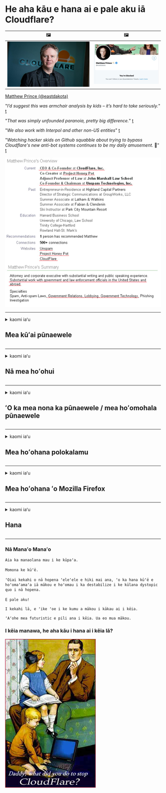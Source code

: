 # He aha kāu e hana ai e pale aku iā Cloudflare?

| 🖼 | 🖼 |
| --- | --- |
| ![](../image/matthew_prince.jpg) | ![](../image/blockedbymatthewprince.jpg) |

[Matthew Prince (@eastdakota)](https://twitter.com/eastdakota)

"*I’d suggest this was armchair analysis by kids – it’s hard to take seriously.*" [t](https://www.theguardian.com/technology/2015/nov/19/cloudflare-accused-by-anonymous-helping-isis)

"*That was simply unfounded paranoia, pretty big difference.*"  [t](https://twitter.com/xxdesmus/status/992757936123359233)

"*We also work with Interpol and other non-US entities*" [t](https://twitter.com/eastdakota/status/1203028504184360960)

"*Watching hacker skids on Github squabble about trying to bypass Cloudflare's new anti-bot systems continues to be my daily amusement.* 🍿" [t](https://twitter.com/eastdakota/status/1273277839102656515)


![](../image/whoismp.jpg)

---


<details>
<summary>kaomi iaʻu

## Mea kūʻai pūnaewele
</summary>


- Inā hoʻohana ka pūnaewele āu e makemake ai iā Cloudflare, e haʻi iā lākou ʻaʻole e hoʻohana iā Cloudflare.
  - ʻAʻohe ʻokoʻa ka ʻū ʻana i ka pāpāho e like me Facebook, Reddit, Twitter a i ʻole Mastodon. [ʻOi aku ka nui o nā hana ma mua o nā hashtags.](https://twitter.com/phyzonloop/status/1274132092490862594)
  - E hoʻāʻo e hoʻokaʻaʻike i ka ʻona pūnaewele inā makemake ʻoe e hoʻohana pono iā ʻoe iho.

[ʻFllelo ʻo Cloudflare](https://github.com/Eloston/ungoogled-chromium/issues/783):
```
Paipai mākou e kiʻi i nā luna no nā lawelawe kikoʻī a i ʻole nā ​​pūnaewele āu e holo ai i ka pilikia a kaʻana like i kāu ʻike.
```

[Inā ʻaʻole ʻoe e noi no ia, ʻaʻole ʻike ka mea nona ka pūnaewele i kēia pilikia.](../PEOPLE.md)

![](../image/liberapay.jpg)

[ʻO kahi laʻana kūleʻa](https://counterpartytalk.org/t/turn-off-cloudflare-on-counterparty-co-plz/164/5).<br>
He pilikia paha kāu? [E hoʻokiʻekiʻe i kou leo ​​i kēia manawa.](https://github.com/maraoz/maraoz.github.io/issues/1) Laʻana ma lalo.

```
Ke kōkua wale nei ʻoe i ka censorship ʻoihana a me ka nānā nui ʻana.
https://codeberg.org/crimeflare/cloudflare-tor/src/branch/master/README.md
```

```
Aia kāu ʻaoʻao pūnaewele i loko o ka pā-pilikino o ka pā paia pilikino o CloudFlare.
https://codeberg.org/crimeflare/cloudflare-tor/
```

- E hoʻolōʻihi i kahi manawa e heluhelu ai i ka kulekele pilikino o ka pūnaewele.
  - inā aia ka pūnaewele ma hope o Cloudflare a hoʻohana paha ka pūnaewele i nā lawelawe e pili ana iā Cloudflare.

Pono e wehewehe i ka "Cloudflare", a noi i ka ʻae e kaʻana like i kāu ʻikepili me Cloudflare. ʻO ka hana ʻole ʻana pēlā e hopena ai i ka hilinaʻi ʻole a pono e hōʻalo ʻia ka pūnaewele e nīnau ʻia ana.

[Eia kahi laʻana pilikino pilikino e ʻae ʻia](https://archive.is/bDlTz) ("Subprocessors" > "Entity Name")

```
Ua heluhelu au i kāu kulekele pilikino a ʻaʻole hiki iaʻu ke loaʻa ka huaʻōlelo Cloudflare.
Hōʻole wau e kaʻana like i ka ʻikepili iā ʻoe inā hoʻomau ʻoe e hānai i kaʻu ʻikepili iā Cloudflare.
https://codeberg.org/crimeflare/cloudflare-tor/
```

He laʻana kēia o ka pilikino pilikino i loaʻa ʻole ka huaʻōlelo Cloudflare.
[Liberland Jobs](https://archive.is/daKIr) [privacy policy](https://docsend.com/view/feiwyte):

![](../image/cfwontobey.jpg)

Loaʻa iā Cloudflare kā lākou pilikino pilikino pilikino.
[Aloha ʻo Cloudflare i ka poʻe doxxing.](https://www.reddit.com/r/GamerGhazi/comments/2s64fe/be_wary_reporting_to_cloudflare/)

Eia kahi laʻana maikaʻi no ka palapala inoa inoa pūnaewele.
ʻO AFAIK, pūnaewele ʻole e hana i kēia. Hilinaʻi ʻoe iā lākou?

```
Ma ke kaomi ʻana iā "Kau inoa no XYZ", ʻae ʻoe i kā mākou ʻōlelo o ka lawelawe a me ka ʻōlelo pilikino.
ʻAe ʻae ʻoe e kaʻana like i kāu ʻikepili me Cloudflare a ʻae pū kekahi i ka ʻōlelo pilikino a cloudflare.
Inā kulu ʻo Cloudflare i kāu ʻike a ʻaʻole hoʻi e ʻae iā ʻoe e hoʻohui i kā mākou mau kikowaena, ʻaʻole ia na mākou ka hewa. [*]

[ Kau inoa ] [ Kūʻē ʻole wau ]
```
[*] [PEOPLE.md](../PEOPLE.md)


- E hoʻāʻo e hoʻohana ʻole i kā lākou lawelawe. E hoʻomanaʻo e nānā ʻia ʻoe e Cloudflare.
  - ["I'm in your TLS, sniffin' your passworz"](../image/iminurtls.jpg)

- Huli no ka pūnaewele ʻē aʻe. Aia kekahi mau koho a me nā manawa kūpono ma ka pūnaewele!

- E hōʻoia i kāu mau hoaaloha e hoʻohana iā Tor i kēlā me kēia lā.
  - ʻO ke anonymity ke kūlana o ka pūnaewele hāmama!
  - [E hoʻomaopopo he makemake ʻole ka papahana Tor i kēia papahana.](../HISTORY.md)

</details>

------

<details>
<summary>kaomi iaʻu

## Nā mea hoʻohui
</summary>

- Inā ʻo Firefox kāu polokalamu kele pūnaewele, Tor Browser a i ʻole Ungoogled Chromium e hoʻohana i kekahi o kēia mau mea hoʻohui ma lalo.
  - Inā makemake ʻoe e hoʻohui i nā mea hoʻohui hou e nīnau e pili ana iā ia ma mua.


| Inoa | Mea hoʻomohala | Kākoʻo | Hiki iā Block | Hiki ʻole ke hoʻomaopopo | Chrome |
| -------- | -------- | -------- | -------- | -------- | -------- |
| [Bloku Cloudflaron MITM-Atakon](../subfiles/about.bcma.md) | #Addon | [ ? ](README.md) | **Ae**     | **Ae**     |  **Ae** |
| [Ĉu ligoj estas vundeblaj al MITM-atako?](../subfiles/about.ismm.md) | #Addon | [ ? ](README.md) | Aʻole     | **Ae**     |  **Ae** |
| [Ĉu ĉi tiuj ligoj blokos Tor-uzanton?](../subfiles/about.isat.md) | #Addon | [ ? ](README.md) | Aʻole     | **Ae**     |  **Ae** |
| [Block Cloudflare MITM Attack](https://trac.torproject.org/projects/tor/attachment/ticket/24351/block_cloudflare_mitm_attack-1.0.14.1-an%2Bfx.xpi)<br>[**DELETED BY TOR PROJECT**](../HISTORY.md) | nullius | [ ? ](tool/block_cloudflare_mitm_fx), [Link](README.md) | **Ae**     | **Ae**     |  Aʻole |
| [TPRB](http://34ahehcli3epmhbu2wbl6kw6zdfl74iyc4vg3ja4xwhhst332z3knkyd.onion/) | Sw | [ ? ](http://34ahehcli3epmhbu2wbl6kw6zdfl74iyc4vg3ja4xwhhst332z3knkyd.onion/) | **Ae**     | **Ae**     |  Aʻole |
| [Detect Cloudflare](https://addons.mozilla.org/en-US/firefox/addon/detect-cloudflare/) | Frank Otto | [ ? ](https://github.com/traktofon/cf-detect) | Aʻole     | **Ae**     |  Aʻole |
| [True Sight](https://addons.mozilla.org/en-US/firefox/addon/detect-cloudflare-plus/) | claustromaniac | [ ? ](https://github.com/claustromaniac/detect-cloudflare-plus) | Aʻole     | **Ae**     |  Aʻole |
| [Which Cloudflare datacenter am I visiting?](https://addons.mozilla.org/en-US/firefox/addon/cf-pop/) | 依云 | [ ? ](https://github.com/lilydjwg/cf-pop) | Aʻole     | **Ae**     |  Aʻole |


- Hiki iā "Decentraleyes" ke hoʻopau i ka pili i "CDNJS (Cloudflare)".
  - Pale ia i nā noi he nui mai ke kiʻi ʻana i nā pūnaewele, a lawelawe i nā faila kūloko e mālama i nā pūnaewele mai wāwahi ʻia.
  - Pane ka mea hoʻomohala: "[very concerning indeed](https://github.com/Synzvato/decentraleyes/issues/236#issuecomment-352049501)", "[widespread usage severely centralizes the web](https://github.com/Synzvato/decentraleyes/issues/251#issuecomment-366752049)"

- [Hiki iā ʻoe ke hoʻoneʻe a hilinaʻi hoʻi i ka palapala Cloudflare mai kāu Mana Palapala (CA).](https://www.ssl.com/how-to/remove-root-certificate-firefox/)

</details>

------

<details>
<summary>kaomi iaʻu

## ʻO ka mea nona ka pūnaewele / mea hoʻomohala pūnaewele
</summary>


![](../image/word_cloudflarefree.jpg)

- Mai hoʻohana i ka hopena Cloudflare, Manawa.
  - Hiki iā ʻoe ke hana ʻoi aku ka maikaʻi ma mua o kēlā, ʻeā? [Eia pehea e hemo ai i nā kau inoa Cloudflare, nā hoʻolālā, nā kāʻei kapu, a i ʻole nā ​​moʻokāki.](https://support.cloudflare.com/hc/en-us/articles/200167776-Removing-subscriptions-plans-domains-or-accounts)

| 🖼 | 🖼 |
| --- | --- |
| ![](../image/htmlalertcloudflare.jpg) | ![](../image/htmlalertcloudflare2.jpg) |

- Makemake i nā mea kūʻai aku hou aku? ʻIke ʻoe i ka mea e hana ai. ʻO Hint ka "laina ma luna".
  - [Aloha, ua kākau ʻoe "Lawe mākou i kāu pilikino" akā ua loaʻa iaʻu "Kuʻia 403 Forbidden Anonymous Proxy Not Alllled".](https://it.slashdot.org/story/19/02/19/0033255/stop-saying-we-take-your-privacy-and-security-seriously) No ke aha ʻoe e ālai nei iā Tor or VPN? [A no ke aha ʻoe e keʻakeʻa nei i nā leka uila?](http://nomdjgwjvyvlvmkolbyp3rocn2ld7fnlidlt2jjyotn3qqsvzs2gmuyd.onion/mail/)

![](../image/anonexist.jpg)

- E hoʻonui ana ka Cloudflare i kahi manawa o ka outage. ʻAʻole hiki i ka poʻe kipa ke komo i kāu pūnaewele inā i lalo kāu kikowaena a i ʻole ʻo Cloudflare i lalo.
  - [Ua manaʻo maoli ʻoe ʻaʻole i iho ʻo Cloudflare?](https://www.ibtimes.com/cloudflare-down-not-working-sites-producing-504-gateway-timeout-errors-2618008) [Another](https://twitter.com/Jedduff/status/1097875615997399040) [sample](https://twitter.com/search?f=tweets&vertical=default&q=Cloudflare%20is%20having%20problems). [Need more](../PEOPLE.md)?

![](../image/cloudflareinternalerror.jpg)

- Ke hoʻohana nei iā Cloudflare i mea e hōʻoia ai i kāu "lawelawe API", ʻo "kikowaena hōʻano polokalamu" a i ʻole "RSS feed" e hōʻeha i kāu mea kūʻai aku. Ua kāhea aku kahi mea kūʻai aku iā ʻoe a ua ʻōlelo "ʻAʻole hiki iaʻu ke hoʻohana hou i kāu API", a ʻaʻohe ou manaʻo i ka mea e hana nei. Hiki iā Cloudflare ke pale mālie i kāu mea kūʻai aku. Manaʻo ʻoe ua maikaʻi?
  - Nui a hewahewa nā mea kūʻai aku RSS a me ka lawelawe mea heluhelu RSS. No ke aha ʻoe e paʻi nei i ka hānai RSS inā ʻaʻole ʻoe e ʻae i ka poʻe e kau inoa?

![](../image/rssfeedovercf.jpg)

- Pono ʻoe i ka palapala HTTPS? E hoʻohana iā "Let's Encrypt" a kūʻai paha iā ia mai ka hui ʻo CA.

- Pono ʻoe i kikowaena kikowaena DNS? ʻAʻole hiki ke hoʻonohonoho i kāu kikowaena pūnaewele? Pehea lākou: [Hurricane Electric Free DNS](https://dns.he.net/), [Dyn.com](https://dyn.com/dns/), [1984 Hosting](https://www.1984hosting.com/), [Afraid.Org (Hoʻopau ka luna i kāu moʻokāki inā hoʻohana ʻoe iā TOR)](https://freedns.afraid.org/)

- Ke nānā nei i ka lawelawe hoʻokipa? Manuahi wale nō? Pehea lākou: [Onion Service](http://vww6ybal4bd7szmgncyruucpgfkqahzddi37ktceo3ah7ngmcopnpyyd.onion/en/security/network-security/tor/onionservices-best-practices), [Free Web Hosting Area](https://freewha.com/), [Autistici/Inventati Web Site Hosting](https://www.autinv5q6en4gpf4.onion/services/website), [Github Pages](https://pages.github.com/), [Surge](https://surge.sh/)
  - [Nā koho ʻē aʻe iā Cloudflare](../subfiles/cloudflare-alternatives.md)

- Ke hoʻohana nei ʻoe i "cloudflare-ipfs.com"? [ʻIke paha ʻoe ʻaʻole maikaʻi ʻo Cloudflare IPFS?](../PEOPLE.md)

- E hoʻouka i kahi Pūnaewele Pahu Pūnaewele e like me OWASP a me Fail2Ban ma kāu kikowaena pūnaewele a hoʻonohonoho pono iā ia.
  - ʻAʻole ka pale ʻana iā Tor. Mai hoʻopaʻi i nā mea āpau no nā mea hoʻohana liʻiliʻi maikaʻi ʻole.

- Alakaʻi hou a palaka paha i nā mea hoʻohana "Cloudflare Warp" mai ke kiʻi ʻana i kāu pūnaewele. A hāʻawi i kahi kumu inā hiki iā ʻoe.

> Papa inoa IP: "[ʻO nā pae IP o Cloudflare i kēia manawa](cloudflare_inc/)"

> A: E ālai wale iā lākou

```
server {
...
deny 173.245.48.0/20;
deny 103.21.244.0/22;
deny 103.22.200.0/22;
deny 103.31.4.0/22;
deny 141.101.64.0/18;
deny 108.162.192.0/18;
deny 190.93.240.0/20;
deny 188.114.96.0/20;
deny 197.234.240.0/22;
deny 198.41.128.0/17;
deny 162.158.0.0/15;
deny 104.16.0.0/12;
deny 172.64.0.0/13;
deny 131.0.72.0/22;
deny 2400:cb00::/32;
deny 2606:4700::/32;
deny 2803:f800::/32;
deny 2405:b500::/32;
deny 2405:8100::/32;
deny 2a06:98c0::/29;
deny 2c0f:f248::/32;
...
}
```

> B: Alakaʻi hou i ka ʻaoʻao hoʻolaha

```
http {
...
geo $iscf {
default 0;
173.245.48.0/20 1;
103.21.244.0/22 1;
103.22.200.0/22 1;
103.31.4.0/22 1;
141.101.64.0/18 1;
108.162.192.0/18 1;
190.93.240.0/20 1;
188.114.96.0/20 1;
197.234.240.0/22 1;
198.41.128.0/17 1;
162.158.0.0/15 1;
104.16.0.0/12 1;
172.64.0.0/13 1;
131.0.72.0/22 1;
2400:cb00::/32 1;
2606:4700::/32 1;
2803:f800::/32 1;
2405:b500::/32 1;
2405:8100::/32 1;
2a06:98c0::/29 1;
2c0f:f248::/32 1;
}
...
}

server {
...
if ($iscf) {rewrite ^ https://example.com/cfwsorry.php;}
...
}

<?php
header('HTTP/1.1 406 Not Acceptable');
echo <<<CLOUDFLARED
Thank you for visiting ourwebsite.com!<br />
We are sorry, but we can't serve you because your connection is being intercepted by Cloudflare.<br />
Please read https://codeberg.org/crimeflare/cloudflare-tor for more information.<br />
CLOUDFLARED;
die();
```

- E hoʻonohonoho iā Tor Onion Service a i ʻole I2P insite inā ʻoe e hilinaʻi i ke kūʻokoʻa a hoʻokipa i nā mea hoʻohana inoa ʻole.

- E noi i nā ʻōlelo aʻoaʻo mai nā mea lawelawe pūnaewele pālua ʻo Clearnet / Tor a hana i mau hoa inoa ʻole.

</details>

------

<details>
<summary>kaomi iaʻu

## Mea hoʻohana polokalamu
</summary>


- Ke hoʻohana nei ʻo Discord iā CloudFlare. Nā koho ʻē aʻe? Paipai mākou [**Briar** (Android)](https://f-droid.org/en/packages/org.briarproject.briar.android/), [Ricochet (PC)](https://ricochet.im/), [Tox + Tor (Android/PC)](https://tox.chat/download.html)
  - Hoʻokomo pū ʻo Briar iā Tor daemon no laila ʻaʻole ʻoe e hoʻouka iā Orbot.
  - Qwtch hoʻomohala, wehe pilikino, holoi ʻia ka papahana stop_cloudflare mai kā lākou lawelawe git me ka ʻole o ka leka hoʻomaopopo.

- Inā ʻoe e hoʻohana iā Debian GNU / Linux, a i ʻole kekahi derivative, kākau inoa: [bug #831835](https://bugs.debian.org/cgi-bin/bugreport.cgi?bug=831835). A inā hiki iā ʻoe, e kōkua e hōʻoia i ka pā, a kōkua i ka mea mālama i ka hopena kūpono inā e ʻae ʻia.

- Paipai mau i kēia mau polokalamu kele pūnaewele.

| Inoa | Mea hoʻomohala | Kākoʻo | Manaʻo manaʻo |
| -------- | -------- | -------- | -------- |
| [Ungoogled-Chromium](https://ungoogled-software.github.io/ungoogled-chromium-binaries/) | Eloston | [ ? ](https://github.com/Eloston/ungoogled-chromium) | PC (Win, Mac, Linux)  _!Tor_ |
| [Bromite](https://www.bromite.org/fdroid) | Bromite | [ ? ](https://github.com/bromite/bromite/issues) | Android  _!Tor_ |
| [Tor Browser](https://www.torproject.org/download/) | Tor Project | [ ? ](https://support.torproject.org/) | PC (Win, Mac, Linux)  _Tor_|
| [Tor Browser Android](https://www.torproject.org/download/) | Tor Project | [ ? ](https://support.torproject.org/) | Android  _Tor_|
| [Onion Browser](https://itunes.apple.com/us/app/onion-browser/id519296448?mt=8) | Mike Tigas | [ ? ](https://github.com/OnionBrowser/OnionBrowser/issues) | Apple iOS  _Tor_|
| [GNU/Icecat](https://www.gnu.org/software/gnuzilla/) | GNU | [ ? ](https://www.gnu.org/software/gnuzilla/) | PC (Linux) |
| [IceCatMobile](https://f-droid.org/en/packages/org.gnu.icecat/) | GNU | [ ? ](https://lists.gnu.org/mailman/listinfo/bug-gnuzilla) | Android |
| [Iridium Browser](https://iridiumbrowser.de/about/) | Iridium | [ ? ](https://github.com/iridium-browser/iridium-browser/) | PC (Win, Mac, Linux, OpenBSD) |


Kūpono ʻole ka pilikino o nā polokalamu ʻē aʻe. ʻAʻole kēia manaʻo he "hemolele" ʻo Tor browser.
ʻAʻohe 100% paʻa a ʻaʻohe 100% pilikino ma ka pūnaewele a me ka ʻenehana.

- ʻAʻole makemake ʻoe e hoʻohana Tor? Hiki iā ʻoe ke hoʻohana i kekahi polokalamu kele pūnaewele me ka Tor daemon.
  - [E hoʻomaopopo ʻaʻole makemake ka papahana Tor i kēia.](https://support.torproject.org/tbb/tbb-9/) E hoʻohana iā Tor Browser inā hiki iā ʻoe ke hana pēlā.
- [Pehea e hoʻohana ai iā Chromium me Tor](../subfiles/chromium_tor.md)


E kamaʻilio e pili ana i ka pilikino o ka polokalamu ʻē aʻe.

- [Inā pono ʻoe e hoʻohana i Firefox, koho iā "Firefox ESR".](https://www.mozilla.org/en-US/firefox/organizations/)
  - [Firefox - Nānā Mākaʻikaʻi Mea ʻInikino](https://spyware.neocities.org/articles/firefox.html)
  - [Hōʻole ʻo Firefox i ka ʻōlelo manuahi, pāpā i ka ʻōlelo manuahi](https://web.archive.org/web/20200423010026/https://reclaimthenet.org/firefox-rejects-free-speech-bans-free-speech-commenting-plugin-dissenter-from-its-extensions-gallery/)
  - ["100+ mau downvotes. Me he mea lā ke noi nei i kahi ʻoihana polokalamu e hoʻopili i ... ʻoi aku ka nui o ka polokalamu i kēia mau lā."](https://old.reddit.com/r/firefox/comments/gutdiw/weve_got_work_to_do_the_mozilla_blog/fslbbb6/)
  - [Uh, no ke aha e hōʻike ana ʻo Firefox iaʻu i nā loulou i kākoʻo ʻia i kaʻu pae URL?](https://www.reddit.com/r/firefox/comments/jybx2w/uh_why_is_firefox_showing_me_sponsored_links_in/)
  - [Mozilla - Hoʻokomo ʻia ka Diabolō](https://digdeeper.neocities.org/ghost/mozilla.html)

- [E hoʻomanaʻo, ke hoʻohana nei ʻo Mozilla i ka lawelawe Cloudflare.](https://www.robtex.com/dns-lookup/www.mozilla.org) [Ke hoʻohana nei lākou i ka lawelawe DNS a Cloudflare i kā lākou huahana.](https://www.theregister.co.uk/2018/03/21/mozilla_testing_dns_encryption/)

- [Ua hōʻole ʻae ʻo Mozilla i kēia likiki.](https://bugzilla.mozilla.org/show_bug.cgi?id=1426618)

- [He hoʻohenehene ka Firefox Focus.](https://github.com/mozilla-mobile/focus-android/issues/1743) [Ua hoʻohiki lākou e hoʻopau i ka telemetry akā ua hoʻololi lākou.](https://github.com/mozilla-mobile/focus-android/issues/4210)

- [Aloha ʻo PaleMoon / Basilisk mea hoʻolālā iā Cloudflare.](https://github.com/mozilla-mobile/focus-android/issues/1743#issuecomment-345993097)
  - [Kuʻi ʻia a hoʻolaha ʻia ʻo Pale Moon's Archive Server no 18 mau mahina](https://www.reddit.com/r/privacytoolsIO/comments/cc808y/pale_moons_archive_server_hacked_and_spread/)
  - Hoʻowahāwahā ʻo ia i nā mea hoʻohana Tor - "[E inaina aku iā Tor. Manaʻo wau e inaina ka hapa nui o nā pūnaewele iā Tor e noʻonoʻo nei i kāna kumu hoʻomāinoino kiʻekiʻe loa.](https://github.com/yacy/yacy_search_server/issues/314#issuecomment-565932097)"

- [He pilikia nui ko "Water kelepona" ma ka home](https://spyware.neocities.org/articles/waterfox.html)

- [He spyware ʻo Google Chrome.](https://www.gnu.org/proprietary/malware-google.en.html)
  - [Hōʻike ʻo Google i kāu hana.](https://spyware.neocities.org/articles/chrome.html)

- [Hana ʻo SRWare Iron i mau pili home he nui loa i ka home.](https://spyware.neocities.org/articles/iron.html) Pili pū ia i nā kāʻei google.

- [ʻO ka mea wiwo ʻole Pūnaewele keʻokeʻo Facebook / Twitter trackers.](https://www.bleepingcomputer.com/news/security/facebook-twitter-trackers-whitelisted-by-brave-browser/)
  - [Eia nā pilikia hou.](https://spyware.neocities.org/articles/brave.html)
  - [binance pili ID](https://twitter.com/cryptonator1337/status/1269594587716374528)

- [Mālama ʻo Microsoft Edge iā Facebook e holo i ke code Flash ma hope o nā kua o nā mea hoʻohana.](https://www.zdnet.com/article/microsoft-edge-lets-facebook-run-flash-code-behind-users-backs/)

- [ʻAʻole mahalo ʻo Vivaldi i kāu pilikino.](https://spyware.neocities.org/articles/vivaldi.html)

- [ʻIlikai spyware Opera: kiʻekiʻe loa](https://spyware.neocities.org/articles/opera.html)

- Apple iOS: [ʻAʻole pono ʻoe e hoʻohana i nā iOS āpau, ʻo ka mea nui ʻoiai he malware ia.](https://www.gnu.org/proprietary/malware-apple.html)

No laila mākou e paipai aku nei ma ka papa ʻaina wale nō. ʻAʻohe mea ʻē aʻe.

</details>

------

<details>
<summary>kaomi iaʻu

## Mea hoʻohana ʻo Mozilla Firefox
</summary>


- Na "Firefox Night" e hoʻouna i ka ʻikepili pae debug i nā kikowaena pūnaewele Mozilla me ka loaʻa ʻole o ka hana opt-out.
  - [Ke ʻumiʻumi nei ʻo Mozilla mau kikowaena iā Cloudflare](https://www.digwebinterface.com/?hostnames=www.mozilla.org%0D%0Amozilla.cloudflare-dns.com&type=&ns=resolver&useresolver=8.8.4.4&nameservers=)

- Hiki paha ke pāpā aku iā Firefox e hoʻohui i nā kikowaena pūnaewele Mozilla.
  - [Kuhi ʻia nā kulekele hoʻolālā Mozilla](https://github.com/mozilla/policy-templates/blob/master/README.md)
  - E hoʻomanaʻo e pau paha kēia hana i ka hana ma ka mana ma hope no ka makemake ʻo Mozilla e whitelist iā lākou iho.
  - E hoʻohana i ka pale ahi a me ka kānana DNS e ālai loa iā lākou.

"`/distribution/policies.json`"

>     "WebsiteFilter": {
> 		"Block": [
> 		"*://*.mozilla.com/*",
> 		"*://*.mozilla.net/*",
> 		"*://*.mozilla.org/*",
> 		"*://webcompat.com/*",
> 		"*://*.firefox.com/*",
> 		"*://*.thunderbird.net/*",
> 		"*://*.cloudflare.com/*"
> 		]
>     },


- ~~Hōʻike i kahi pepeke ma ka tracker mozilla, e haʻi ana iā lākou ʻaʻole e hoʻohana iā Cloudflare.~~ Aia kahi hōʻike pepeke ma bugzilla. Nui nā poʻe i kau ʻia i ko lākou hopohopo, akā hūnā ʻia ka ʻino e ke admin i ka makahiki 2018.

- Hiki iā ʻoe ke hoʻopau iā DoH ma Firefox.
  - [Hoʻololi i ka hāʻawi DNS paʻamau o firefox](../subfiles/change-firefox-dns.md)

![](../image/firefoxdns.jpg)

- [Inā makemake ʻoe e hoʻohana i ka ʻole ISP DNS, e noʻonoʻo e hoʻohana i ka lawelawe ʻo OpenNIC Tier2 DNS a i ʻole kekahi o nā lawelawe DNS ʻole Cloudflare.](https://wiki.opennic.org/start)
![](../image/opennic.jpg)
  - E ālai ʻo Cloudflare me DNS. [Crimeflare DNS](https://dns.crimeflare.eu.org/)

- Hiki iā ʻoe ke hoʻohana iā Tor ma ke ʻano he DNS resolver. [Inā ʻaʻole ʻoe he loea Tor, e nīnau i ka nīnau ma aneʻi.](https://tor.stackexchange.com/)

> **Pehea?**
> 1. Hoʻoiho iā Tor a hoʻokomo iā ia i kāu kamepiula.
> 2. E hoʻohui i kēia laina i ka faile "torrc".
> DNSPort 127.0.0.1:53
> 3. Hoʻā hou Tor.
> 4. E hoʻonoho i ka kikowaena DNS o kāu kamepiula iā "127.0.0.1".

</details>

------

<details>
<summary>kaomi iaʻu

## Hana
</summary>


- E haʻi i nā poʻe ʻē aʻe a puni iā ​​ʻoe e pili ana i nā makaʻi o Cloudflare.

- [Kōkua i ka hoʻomaikaʻi ʻana i kēia waihona.](https://codeberg.org/crimeflare/cloudflare-tor).
  - ʻO nā papa inoa ʻelua, nā paio e kūʻē iā ia a me nā kikoʻī.

- [Palapala a e hoʻolaha ākea loa kahi e hewa ai nā mea me Cloudflare (a me nā ʻoihana like), e hōʻoia ana e ʻōlelo i kēia waihona ke hana ʻoe pēlā](https://codeberg.org/crimeflare/cloudflare-tor) :)

- E kiʻi i nā poʻe hou aʻe e hoʻohana ana iā Tor ma ka paʻamau i hiki iā lākou ke ʻike i ka pūnaewele mai ka kuanaʻike o nā wahi like ʻole o ka honua.

- Hoʻomaka nā pūʻulu, i ka pāpili kaiaulu a me ka ʻiā, i hoʻolaʻa ʻia no ka hoʻokuʻu ʻana i ka honua mai Cloudflare.

- Ma kahi kūpono, e hoʻopili i kēia mau pūʻulu ma kēia waihona - hiki i kēia ke lilo i wahi no ka hoʻohui ʻana e hana pū ana ma ke ʻano he hui.

- [E hoʻomaka i kahi coop i hiki ke hāʻawi i kahi koho ʻokoʻa ʻokoʻa i Cloudflare.](../subfiles/cloudflare-alternatives.md)

- E ʻike iā mākou i nā koho ʻē aʻe e kōkua i ka hāʻawi ʻana i kahi pale pale pale kūʻē iā Cloudflare.

- Inā he mea kūʻai ʻoe ʻo Cloudflare, hoʻonohonoho i kāu hoʻonohonoho pilikino, a kali iā lākou e hōʻino iā lākou.
  - [A laila e lawe iā lākou ma lalo o ka anti-spam / kuleana haki.](https://twitter.com/thexpaw/status/1108424723233419264)

- Inā ʻoe ma ʻAmelika Hui Pū ʻIa o ʻAmelika a ʻo ka pūnaewele e nīnau ʻia nei he panakō a mea helu kālā paha, e hoʻāʻo e lawe i ka kaomi kānāwai ma lalo o ke kānāwai Gramm – Leach – Bliley, a i ʻole nā ​​ʻAmelika me nā DIsability Act a hōʻike mai iā mākou i ka lōʻihi o kou hiki .

- Inā he pūnaewele aupuni ka pūnaewele, e hoʻāʻo e lawe i ka kaomi kānāwai ma lalo o ka 1 Hoʻololi o ke Kumukānāwai ʻo US.

- Inā he kamaʻāina ʻoe no EU, e kāhea i ka pūnaewele e hoʻouna i kāu ʻike pilikino ma lalo o ka General Data Protection Protection. Inā hōʻole lākou e hāʻawi iā ʻoe i kāu ʻike, he mea hōʻeha kēlā i ke kānāwai.

- No nā ʻoihana e koi nei e hāʻawi i ka lawelawe ma kā lākou pūnaewele e hoʻāʻo e hōʻike iā lākou ma ke ʻano he "hoʻolaha hoʻopunipuni" i nā hui hoʻomalu palekana a me BBB. Hāʻawi ʻia nā pūnaewele Cloudflare e nā kikowaena Cloudflare.

- [Kuhi ka ITU ma ka pōʻaiapili US e hoʻomaka ana ʻo Cloudflare e lawa a lawa e lawe ʻia ke kānāwai antitrust ma luna o lākou.](https://www.itu.int/en/ITU-T/Workshops-and-Seminars/20181218/Documents/Geoff_Huston_Presentation.pdf)

- Kuhi ʻia hiki i ka GNU GPL mana 4 ke hoʻopili i kahi hoʻolako e kūʻē i ka mālama ʻana i nā code kumu ma hope o ia lawelawe, e koi ana no nā GPLv4 āpau a me nā papahana ma hope aku e kiʻi ʻia ke code source ma o ka medium i hoʻokae ʻole i nā mea hoʻohana Tor.

</details>

------

### Nā Manaʻo Manaʻo

```
Aia ka manaolana mau i ke kūpaʻa.

Momona ke kūʻē.

ʻOiai kekahi o nā hopena ʻeleʻele e hiki mai ana, ʻo ka hana kūʻē e hoʻomaʻamaʻa iā mākou e hoʻomau i ka destabilize i ke kūlana dystopic quo i nā hopena.

E pale aku!
```

```
I kekahi lā, e ʻike ʻoe i ke kumu a mākou i kākau ai i kēia.
```

```
ʻAʻohe mea futuristic e pili ana i kēia. Ua eo mua mākou.
```

### I kēia manawa, he aha kāu i hana ai i kēia lā?


![](../image/stopcf.jpg)
